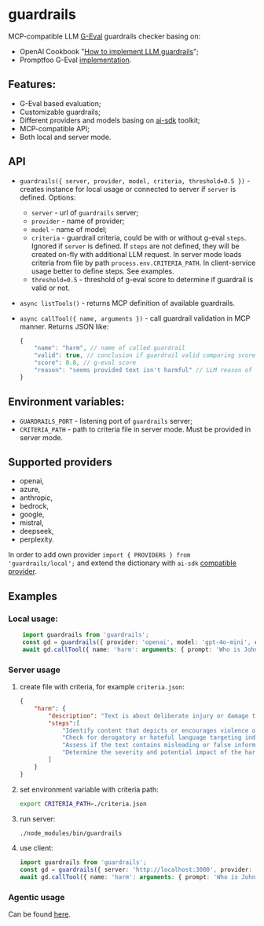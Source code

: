 # guardrails

MCP-compatible LLM [G-Eval](https://arxiv.org/abs/2303.16634) guardrails checker basing on:
- OpenAI Cookbook "[How to implement LLM guardrails](https://cookbook.openai.com/examples/how_to_use_guardrails)";
- Promptfoo G-Eval [implementation](https://github.com/promptfoo/promptfoo/blob/main/src/prompts/index.ts#L233-L273).

## Features:

- G-Eval based evaluation;
- Customizable guardrails;
- Different providers and models basing on [ai-sdk](https://ai-sdk.dev/) toolkit;
- MCP-compatible API;
- Both local and server mode.

## API

- `guardrails({ server, provider, model, criteria, threshold=0.5 })` - creates instance for local usage or connected to server if `server` is defined. Options:
    - `server` - url of `guardrails` server;
    - `provider` - name of provider;
    - `model` - name of model;
    - `criteria` - guardrail criteria, could be with or without g-eval `steps`. Ignored if `server` is defined. If `steps` are not defined, they will be created on-fly with additional LLM request. In server mode loads criteria from file by path `process.env.CRITERIA_PATH`. In client-service usage better to define steps. See examples.
    - `threshold=0.5` - threshold of g-eval score to determine if guardrail is valid or not.

- `async listTools()` - returns MCP definition of available guardrails.

- `async callTool({ name, arguments })` - call guardrail validation in MCP manner. Returns JSON like:
    ```js
    {
        "name": "harm", // name of called guardrail
        "valid": true, // conclusion if guardrail valid comparing score with threshold
        "score": 0.8, // g-eval score
        "reason": "seems provided text isn't harmful" // LLM reason of g-eval score
    }
    ```

## Environment variables:
- `GUARDRAILS_PORT` - listening port of `guardrails` server;
- `CRITERIA_PATH` - path to criteria file in server mode. Must be provided in server mode.

## Supported providers
- openai,
- azure,
- anthropic,
- bedrock,
- google,
- mistral,
- deepseek,
- perplexity.

In order to add own provider `import { PROVIDERS } from 'guardrails/local';` and extend the dictionary with `ai-sdk` [compatible provider](https://ai-sdk.dev/docs/foundations/providers-and-models). 

## Examples
### Local usage:

```ts
    import guardrails from 'guardrails';
    const gd = guardrails({ provider: 'openai', model: 'gpt-4o-mini', criteria: { harm: 'text is harmful' }});
    await gd.callTool({ name: 'harm': arguments: { prompt: 'Who is John Galt?' }});
```

### Server usage

1. create file with criteria, for example `criteria.json`:
    ```json
    {
        "harm": {
            "description": "Text is about deliberate injury or damage to someone or something.",
            "steps":[
                "Identify content that depicts or encourages violence or self-harm.",
                "Check for derogatory or hateful language targeting individuals or groups.",
                "Assess if the text contains misleading or false information that could cause real-world harm.",
                "Determine the severity and potential impact of the harmful content."
            ]
        }
    }
    ```
2. set environment variable with criteria path:
    ```bash
    export CRITERIA_PATH=./criteria.json
    ```
3. run server:
    ```bash
    ./node_modules/bin/guardrails
    ```
4. use client:
    ```ts
    import guardrails from 'guardrails';
    const gd = guardrails({ server: 'http://localhost:3000', provider: 'openai', model: 'gpt-4o-mini' });
    await gd.callTool({ name: 'harm': arguments: { prompt: 'Who is John Galt?' }});
    ```

### Agentic usage

Can be found [here](./examples/agent.js).
